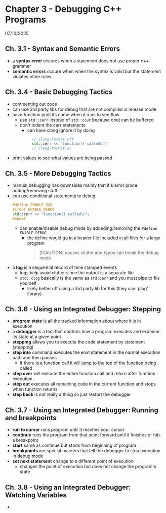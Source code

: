 # Chapter 3 - Debugging C++ Programs

07/10/2025
## Ch. 3.1 - Syntax and Semantic Errors
- a **syntax error** occures when a statement does not use proper c++ grammer
- **semantic errors** occure when when the syntax is valid but the statement violates other rules


## Ch. 3.4 - Basic Debugging Tactics
- commenting out code
- can use 3rd party libs for debug that are not compiled in release mode
- have function print its name when it runs to see flow
  - use ```std::cerr``` instead of ```std::cout``` because cout can be buffered
  - don't indent the cerr statements
    - can have clang ignore it by doing
      ```c++
        // clang-format off
        std::cerr << "function() called\n";
        // clang-format on
        ```
- print values to see what values are being passed


## Ch. 3.5 - More Debugging Tactics
- manual debugging has downsides mainly that it's error prone adding/removing stuff
- can use conditional statements to debug
  ```c++
  #define ENABLE_BUG
  #ifdef ENABLE_DEBUG
  std::cerr << "function() called\n";
  #endif
  ```
  - can enable/disable debug mode by addeding/removing the ```#define ENABLE_DEBUG```
    - the define would go in a header file included in all files for a large program
      >[!CAUTION] causes clutter and typos can break the debug mode
- a **log** is a sequential record of time stamped events
  - logs help avoid clutter since the output is a separate file
  - ```std::clog``` basically is the same as ```std:cerr``` and you must pipe to file yourself
    - likely better off using a 3rd party lib for this (they use 'plog' library)


## Ch. 3.6 - Using an Integrated Debugger: Stepping
- **program state** is all the tracked information about where it is in execution
- a **debugger** is a tool that controls how a program executes and examine its state at a given point
- **stepping** allows you to execute the code statement by statement (stepping)
- **step into** command executes the enxt statement in the normal execution path and then pauses
  - if there is a function call it will jump to the top of the function being called
- **step over** will execute the entire function call and return after function execution
- **step out** executes all remaining code in the current function and stops when function returns
- **step back** is not really a thing so just restart the debugger


## Ch. 3.7 - Using an Integrated Debugger: Running and breakpoints
- **run to cursor** runs program until it reaches your cursor
- **continue** runs the program from that point forward until it finishes or hits a breakpoint
- **start** same as continue but starts from beginning of program
- **breakpoints** are special markers that tell the debugger to stop execution in debug mode
- **set next statement** change to a different point of execution
  - changes the point of execution but does not change the program's state


## Ch. 3.8 - Using an Integrated Debugger: Watching Variables
- 
